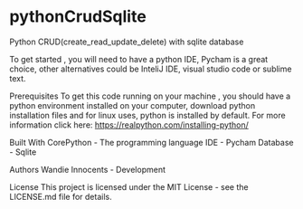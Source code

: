 # pythonCrudSqlite
Python CRUD(create_read_update_delete)  with sqlite database

To get started , you will need to have a python IDE, Pycham is a great choice, other alternatives could be InteliJ IDE, visual studio code or sublime text.

Prerequisites
To get this code running on your machine , you should have a python environment installed on your computer, download python installation 
files and for linux uses, python is installed by default.
For more information click here: https://realpython.com/installing-python/


Built With 
CorePython - The programming language
IDE - Pycham
Database - Sqlite



Authors
Wandie Innocents -  Development

License
This project is licensed under the MIT License - see the LICENSE.md file for details.
